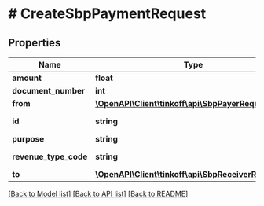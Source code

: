 # # CreateSbpPaymentRequest

## Properties

Name | Type | Description | Notes
------------ | ------------- | ------------- | -------------
**amount** | **float** | Сумма платежа в рублях |
**document_number** | **int** | Номер распоряжения, определяемый клиентом. Заполняется на усмотрение плательщика | [optional]
**from** | [**\OpenAPI\Client\tinkoff\api\\SbpPayerRequisites**](SbpPayerRequisites.md) |  | [optional]
**id** | **string** | Идентификатор платежа. Должен быть уникален в пределах интеграции как для платежей через СБП, так и &lt;a href&#x3D;\&quot;#operation/PaymentsCorePay\&quot;&gt;платежей по банковским реквизитам&lt;/a&gt;. |
**purpose** | **string** | Назначение платежа, обязательна информация по НДС |
**revenue_type_code** | **string** | Код вида выплаты. Подробнее: http://www.consultant.ru/document/cons_doc_LAW_353568/527cf8edd2262cb7068cafd44ed596d9a05dd237/ | [optional]
**to** | [**\OpenAPI\Client\tinkoff\api\\SbpReceiverRequisites**](SbpReceiverRequisites.md) |  |

[[Back to Model list]](../../README.md#models) [[Back to API list]](../../README.md#endpoints) [[Back to README]](../../README.md)

